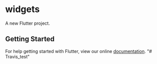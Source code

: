 # widgets

A new Flutter project.

## Getting Started

For help getting started with Flutter, view our online
[documentation](https://flutter.io/).
"# Travis_test" 

